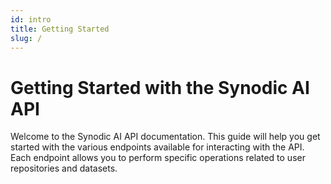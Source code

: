 ```yaml
---
id: intro
title: Getting Started
slug: /
---
```


# Getting Started with the Synodic AI API

Welcome to the Synodic AI API documentation. This guide will help you get started with the various endpoints available for interacting with the API. Each endpoint allows you to perform specific operations related to user repositories and datasets.
